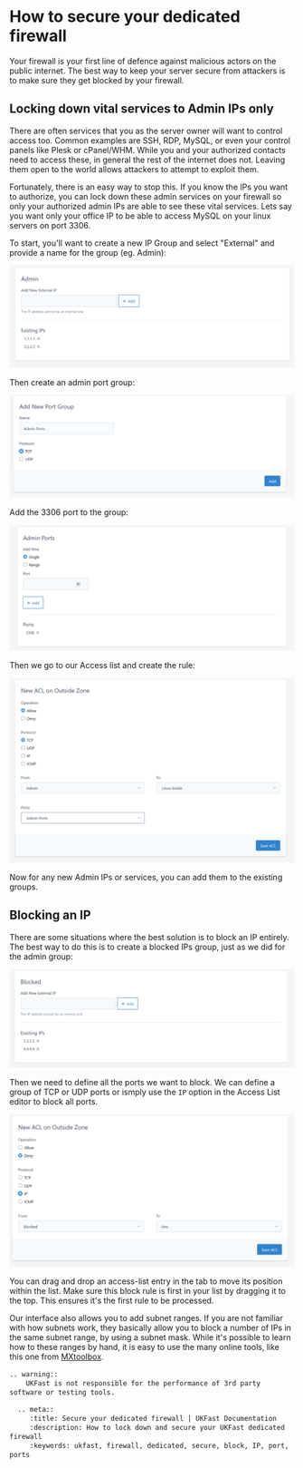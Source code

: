 # How to secure your dedicated firewall

Your firewall is your first line of defence against malicious actors on the public internet. The best way to keep your server secure from attackers is to make sure they get blocked by your firewall.

## Locking down vital services to Admin IPs only

There are often services that you as the server owner will want to control access too. Common examples are SSH, RDP, MySQL, or even your control panels like Plesk or cPanel/WHM. While you and your authorized contacts need to access these, in general the rest of the internet does not. Leaving them open to the world allows attackers to attempt to exploit them.

Fortunately, there is an easy way to stop this. If you know the IPs you want to authorize, you can lock down these admin services on your firewall so only your authorized admin IPs are able to see these vital services. Lets say you want only your office IP to be able to access MySQL on your linux servers on port 3306.

To start, you'll want to create a new IP Group and select "External" and provide a name for the group (eg. Admin):

![New IP Group](files/editor2_ip_groups_admin.PNG)

Then create an admin port group:

![New Port Group](files/editor2_add_port_admin1.PNG)

Add the 3306 port to the group:

![New Port Group](files/editor2_add_port_admin2.PNG)

Then we go to our Access list and create the rule:

![New Access rule](files/editor2_add_admin_acl.PNG)

Now for any new Admin IPs or services, you can add them to the existing groups.

## Blocking an IP

There are some situations where the best solution is to block an IP entirely. The best way to do this is to create a blocked IPs group, just as we did for the admin group:

![New IP Group](files/editor2_add_blocked_ip_group.PNG)

Then we need to define all the ports we want to block. We can define a group of TCP or UDP ports or ismply use the `IP` option in the Access List editor to block all ports.

![New Access rule](files/editor2_add_blocked_acl.PNG)

You can drag and drop an access-list entry in the tab to move its position within the list. Make sure this block rule is first in your list by dragging it to the top. This ensures it's the first rule to be processed.

Our interface also allows you to add subnet ranges. If you are not familiar with how subnets work, they basically allow you to block a number of IPs in the same subnet range, by using a subnet mask. While it's possible to learn how to these ranges by hand, it is easy to use the many online tools, like this one from [MXtoolbox](https://mxtoolbox.com/subnetcalculator.aspx).

```eval_rst
.. warning::
    UKFast is not responsible for the performance of 3rd party software or testing tools.
```

```eval_rst
  .. meta::
     :title: Secure your dedicated firewall | UKFast Documentation
     :description: How to lock down and secure your UKFast dedicated firewall
     :keywords: ukfast, firewall, dedicated, secure, block, IP, port, ports
```
